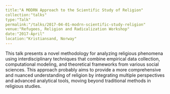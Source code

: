 ```yaml
---
title:"A MODRN Approach to the Scientific Study of Religion" 
collection:"talks" 
type:"Talk" 
permalink:"/talks/2017-04-01-modrn-scientific-study-religion" 
venue:"Refugees, Religion and Radicalization Workshop" 
date:"2017-April" 
location:"Kristiansand, Norway" 
---
```


This talk presents a novel methodology for analyzing religious phenomena using interdisciplinary techniques that combine empirical data collection, computational modeling, and theoretical frameworks from various social sciences. This approach probably aims to provide a more comprehensive and nuanced understanding of religion by integrating multiple perspectives and advanced analytical tools, moving beyond traditional methods in religious studies.
